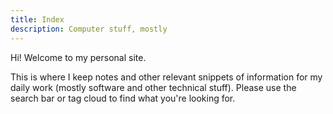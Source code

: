 ```yaml
---
title: Index
description: Computer stuff, mostly 
---
```


Hi! Welcome to my personal site.

This is where I keep notes and other relevant snippets of information for my daily work (mostly software and other technical stuff). Please use the search bar or tag cloud to find what you're looking for.
